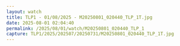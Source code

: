 ```yaml
---
layout: watch
title: TLP1 - 01/08/2025 - M20250801_020440_TLP_1T.jpg
date: 2025-08-01 02:04:40
permalink: /2025/08/01/watch/M20250801_020440_TLP_1
capture: TLP1/2025/202507/20250731/M20250801_020440_TLP_1T.jpg
---
```

